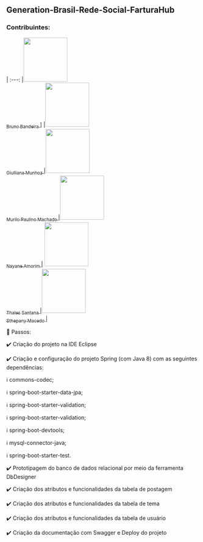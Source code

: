## Generation-Brasil-Rede-Social-FarturaHub

### Contribuintes:

| :---: |[<img src="https://avatars.githubusercontent.com/u/68456392?v=4" width=115 > <br> <sub> Bruno Bandeira </sub>](https://github.com/BrunodevBandeira)] |[<img src="https://avatars.githubusercontent.com/u/79025446?v=4" width=115 > <br> <sub> Giulliana Munhoz </sub>](https://github.com/giullliana) |[<img src="https://avatars.githubusercontent.com/u/67028249?s=400&u=f8af52940311acbcefe3d2c61b8d8a337fe03d05&v=4" width=115 > <br> <sub> Murilo Paulino Machado </sub>](https://github.com/murilo-pm) |[<img src="https://avatars.githubusercontent.com/u/71995794?v=4" width=115 > <br> <sub> Nayane Amorim </sub>](https://github.com/Nayaneast) |
[<img src="https://avatars.githubusercontent.com/u/65926480?v=4" width=115 > <br> <sub> Thales Santana </sub>](https://github.com/Thales-Santan) |[<img src="https://avatars.githubusercontent.com/u/79110293?v=4" width=115 > <br> <sub> Sthepany Macedo </sub>](https://github.com/stephanymacedo) |

:beginner: Passos:

:heavy_check_mark: Criação do projeto na IDE Eclipse 


:heavy_check_mark: Criação e configuração do projeto Spring (com Java 8) com as seguintes dependências:

  :information_source: commons-codec;

  :information_source: spring-boot-starter-data-jpa;

  :information_source: spring-boot-starter-validation;

  :information_source: spring-boot-starter-validation;

  :information_source: spring-boot-devtools;

  :information_source: mysql-connector-java;

  :information_source: spring-boot-starter-test.


:heavy_check_mark: Prototipagem do banco de dados relacional por meio da ferramenta DbDesigner


:heavy_check_mark: Criação dos atributos e funcionalidades da tabela de postagem


:heavy_check_mark: Criação dos atributos e funcionalidades da tabela de tema


:heavy_check_mark: Criação dos atributos e funcionalidades da tabela de usuário


:heavy_check_mark: Criação da documentação com Swagger e Deploy do projeto

